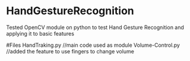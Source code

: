 # HandGestureRecognition
Tested OpenCV module on python to test Hand Gesture Recognition and applying it to basic features

#Files
HandTraking.py //main code used as module
Volume-Control.py //added the feature to use fingers to change volume
